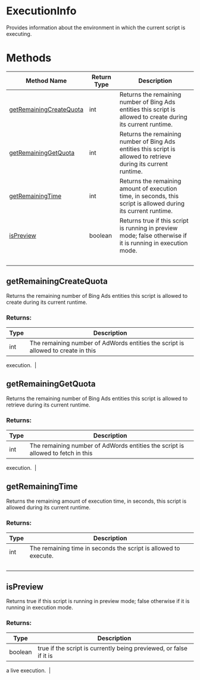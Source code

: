 # ExecutionInfo
Provides information about the environment in which the current script is executing.

# Methods
|Method Name|Return Type|Description|
|-|-|-
[getRemainingCreateQuota](#getremainingcreatequota)|int|Returns the remaining number of Bing Ads entities this script is allowed to create during its current runtime.<br />
[getRemainingGetQuota](#getremaininggetquota)|int|Returns the remaining number of Bing Ads entities this script is allowed to retrieve during its current runtime.<br />
[getRemainingTime](#getremainingtime)|int|Returns the remaining amount of execution time, in seconds, this script is allowed during its current runtime.<br />
[isPreview](#ispreview)|boolean|Returns true if this script is running in preview mode; false otherwise if it is running in execution mode. <br />
&nbsp;|&nbsp;|&nbsp;

## <a name="getremainingcreatequota"></a>getRemainingCreateQuota
Returns the remaining number of Bing Ads entities this script is allowed to create during its current runtime.

### Returns:
|Type|Description|
|-|-
int|The remaining number of AdWords entities the script is allowed to create in this
 execution.
&nbsp;|&nbsp;
## <a name="getremaininggetquota"></a>getRemainingGetQuota
Returns the remaining number of Bing Ads entities this script is allowed to retrieve during its current runtime.

### Returns:
|Type|Description|
|-|-
int|The remaining number of AdWords entities the script is allowed to fetch in this
 execution.
&nbsp;|&nbsp;
## <a name="getremainingtime"></a>getRemainingTime
Returns the remaining amount of execution time, in seconds, this script is allowed during its current runtime.

### Returns:
|Type|Description|
|-|-
int|The remaining time in seconds the script is allowed to execute.
&nbsp;|&nbsp;
## <a name="ispreview"></a>isPreview
Returns true if this script is running in preview mode; false otherwise if it is running in execution mode. 

### Returns:
|Type|Description|
|-|-
boolean|true if the script is currently being previewed, or false if it is
 a live execution.
&nbsp;|&nbsp;
